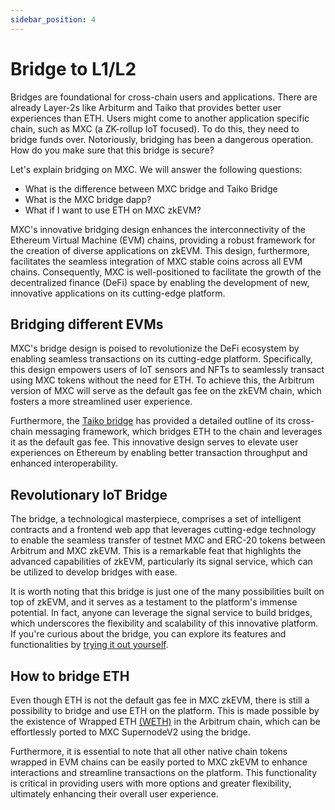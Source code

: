 ```yaml
---
sidebar_position: 4
---
```


# Bridge to L1/L2

Bridges are foundational for cross-chain users and applications. There are already Layer-2s like Arbiturm and Taiko that provides better user experiences than ETH. Users might come to another application specific chain, such as MXC (a ZK-rollup IoT focused). To do this, they need to bridge funds over. Notoriously, bridging has been a dangerous operation. How do you make sure that this bridge is secure?

Let's explain bridging on MXC. We will answer the following questions:

- What is the difference between MXC bridge and Taiko Bridge
- What is the MXC bridge dapp?
- What if I want to use ETH on MXC zkEVM?

MXC's innovative bridging design enhances the interconnectivity of the Ethereum Virtual Machine (EVM) chains, providing a robust framework for the creation of diverse applications on zkEVM. This design, furthermore, facilitates the seamless integration of MXC stable coins across all EVM chains. Consequently, MXC is well-positioned to facilitate the growth of the decentralized finance (DeFi) space by enabling the development of new, innovative applications on its cutting-edge platform.

## Bridging different EVMs

MXC's bridge design is poised to revolutionize the DeFi ecosystem by enabling seamless transactions on its cutting-edge platform. Specifically, this design empowers users of IoT sensors and NFTs to seamlessly transact using MXC tokens without the need for ETH. To achieve this, the Arbitrum version of MXC will serve as the default gas fee on the zkEVM chain, which fosters a more streamlined user experience.

Furthermore, the [Taiko bridge](https://taiko.xyz/docs/concepts/bridging/cross-chain-messaging) has provided a detailed outline of its cross-chain messaging framework, which bridges ETH to the chain and leverages it as the default gas fee. This innovative design serves to elevate user experiences on Ethereum by enabling better transaction throughput and enhanced interoperability.

## Revolutionary IoT Bridge

The bridge, a technological masterpiece, comprises a set of intelligent contracts and a frontend web app that leverages cutting-edge technology to enable the seamless transfer of testnet MXC and ERC-20 tokens between Arbitrum and MXC zkEVM. This is a remarkable feat that highlights the advanced capabilities of zkEVM, particularly its signal service, which can be utilized to develop bridges with ease.

It is worth noting that this bridge is just one of the many possibilities built on top of zkEVM, and it serves as a testament to the platform's immense potential. In fact, anyone can leverage the signal service to build bridges, which underscores the flexibility and scalability of this innovative platform. If you're curious about the bridge, you can explore its features and functionalities by [trying it out yourself](https://wannsee).


## How to bridge ETH

Even though ETH is not the default gas fee in MXC zkEVM, there is still a possibility to bridge and use ETH on the platform. This is made possible by the existence of Wrapped ETH [(WETH)](https://arbiscan.io/token/0x82af49447d8a07e3bd95bd0d56f35241523fbab1) in the Arbitrum chain, which can be effortlessly ported to MXC SupernodeV2 using the bridge.

Furthermore, it is essential to note that all other native chain tokens wrapped in EVM chains can be easily ported to MXC zkEVM to enhance interactions and streamline transactions on the platform. This functionality is critical in providing users with more options and greater flexibility, ultimately enhancing their overall user experience.
